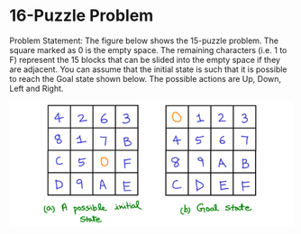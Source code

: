 # 16-Puzzle Problem

Problem Statement: The figure below shows the 15-puzzle problem. The square marked as 0 is the empty space. The remaining characters (i.e. 1 to F) represent the 15 blocks that can be slided into the empty space if they are adjacent. You can assume that the initial state is such that it is possible to reach the Goal state shown below. The possible actions are Up, Down, Left and Right.

![Example](state.jpg)